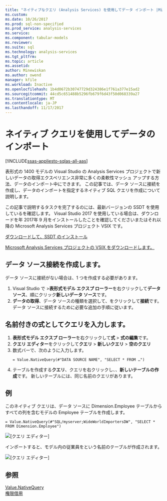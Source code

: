 ```yaml
---
title: "ネイティブなクエリ (Analysis Services) を使用してデータ インポート |Microsoft ドキュメント"
ms.custom: 
ms.date: 10/26/2017
ms.prod: sql-non-specified
ms.prod_service: analysis-services
ms.service: 
ms.component: tabular-models
ms.reviewer: 
ms.suite: sql
ms.technology: analysis-services
ms.tgt_pltfrm: 
ms.topic: article
ms.assetid: 
author: Minewiskan
ms.author: owend
manager: kfile
ms.workload: Inactive
ms.openlocfilehash: 1b4d0672b30747729d324386e1f761a377e15ad2
ms.sourcegitcommit: 44cd5c651488b5296fb679f6d43f50d068339a27
ms.translationtype: MT
ms.contentlocale: ja-JP
ms.lasthandoff: 11/17/2017
---
```

# <a name="import-data-by-using-a-native-query"></a>ネイティブ クエリを使用してデータのインポート

[!INCLUDE[ssas-appliesto-sqlas-all-aas](../../includes/ssas-appliesto-sqlas-all-aas.md)]

表形式の 1400 モデルの Visual Studio の Analysis Services プロジェクトで新しいデータの取得エクスペリエンス非常に多くの柔軟性マッシュ アップする方法、データのインポート中にできます。 この記事では、データ ソースに接続を作成し、データのインポートを指定するネイティブ SQL クエリを作成について説明します。

この記事で説明するタスクを完了するのには、最新バージョンの SSDT を使用しているを確認します。 Visual Studio 2017 を使用している場合は、ダウンロードを年 2017年 9 月をインストールしたことを確認してくださいまたはそれ以降の Microsoft Analysis Services プロジェクト VSIX です。

[ダウンロードして、SSDT のインストール](../../ssdt/download-sql-server-data-tools-ssdt.md)

[Microsoft Analysis Services プロジェクトの VSIX をダウンロードします。](https://marketplace.visualstudio.com/items?itemName=ProBITools.MicrosoftAnalysisServicesModelingProjects)

## <a name="create-a-datasource-connection"></a>データ ソース接続を作成します。
データ ソースに接続がない場合は、1 つを作成する必要があります。

1. Visual Studio で >**表形式モデル エクスプ ローラー**を右クリックして**データソース**、順にクリック**新しいデータ ソース**です。
2. **データの取得**、データ ソースの種類を選択して、をクリックして**接続**です。 データ ソースに接続するために必要な追加の手順に従います。


## <a name="enter-a-query-as-a-named-expression"></a>名前付きの式としてクエリを入力します。
1. **表形式モデル エクスプ ローラー**を右クリックして**式** > **式の編集**です。
2. **クエリ エディター**をクリックして**クエリ** > **新しいクエリ** > **空のクエリ**
3. 数式バーで、次のように入力します。
    ```
    = Value.NativeQuery(#"DATA SOURCE NAME", "SELECT * FROM …")
    ```
4. テーブルを作成する**クエリ**、クエリを右クリックし、、**新しいテーブルの作成**です。 新しいテーブルには、同じ名前のクエリがあります。


## <a name="example"></a>例
このネイティブ クエリは、データ ソースに Dimension.Employee テーブルからすべての列を含むモデルの Employee テーブルを作成します。

```
= Value.NativeQuery(#"SQL/myserver;WideWorldImportersDW", "SELECT * FROM Dimension.Employee")
```
![[クエリ エディター]](media/ssas-import-query-example.png)


インポートすると、モデル内の従業員をという名前のテーブルが作成されます。   

![[クエリ エディター]](media/ssas-import-query-example-table.png)


## <a name="see-also"></a>参照  
 [Value.NativeQuery](https://msdn.microsoft.com/library/mt736917.aspx)   
 [権限借用](../../analysis-services/tabular-models/impersonation-ssas-tabular.md)   

  
